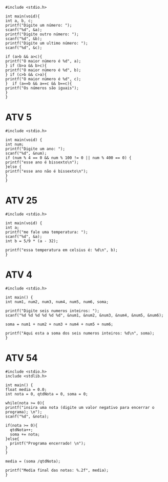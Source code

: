     #include <stdio.h>
    
    int main(void){
    int a, b, c;
    printf("Digite um número: ");
    scanf("%d", &a);
    printf("Digite outro número: ");
    scanf("%d", &b);
    printf("Digite um ultimo número: ");
    scanf("%d", &c);
    
    if (a>b && a>c){
    printf("O maior número é %d", a);
    } if (b>a && b>c){
    printf("O maior número é %d", b);
    } if (c>b && c>a){
    printf("O maior número é %d", c);
    }  if (a==b && a==c && b==c){
    printf("Os números são iguais");
    }
    }

# ATV 5

    #include <stdio.h>

    int main(void) {
    int num;
    printf("Digite um ano: ");
    scanf("%d", &num);
    if (num % 4 == 0 && num % 100 != 0 || num % 400 == 0) {
    printf("esse ano é bissexto\n");
    }else {
    printf("esse ano não é bissexto\n");
    }
    }

# ATV 25 

    #include <stdio.h>

    int main(void) {
    int a;
    printf("me fale uma temperatura: ");
    scanf("%d", &a);
    int b = 5/9 * (a - 32);

    printf("essa temperatura em celsius é: %d\n", b);
    }

# ATV 4

    #include <stdio.h>

    int main() {
    int num1, num2, num3, num4, num5, num6, soma;

    printf("Digite seis numeros inteiros: ");
    scanf("%d %d %d %d %d %d", &num1, &num2, &num3, &num4, &num5, &num6);
 
    soma = num1 + num2 + num3 + num4 + num5 + num6;

    printf("Aqui esta a soma dos seis numeros inteiros: %d\n", soma);
    }


# ATV 54

    #include <stdio.h>
    include <stdlib.h>

    int main() {
    float media = 0.0;
    int nota = 0, qtdNota = 0, soma = 0;

    while(nota >= 0){
    printf("insira uma nota (digite um valor negativo para encerrar o programa); \n");
    scanf("%d", &nota);

    if(nota >= 0){
      qtdNota++;
      soma += nota;
    }else{
      printf("Programa encerrado! \n");
    }
    }

    media = (soma /qtdNota);

    printf("Media final das notas: %.2f", media);
    }
